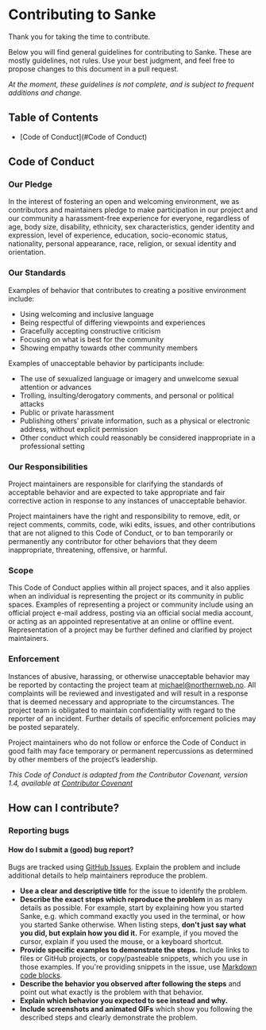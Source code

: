 # Contributing to Sanke
Thank you for taking the time to contribute.

Below you will find general guidelines for contributing to Sanke. These are mostly guidelines, not rules. Use your best judgment, and feel free to propose changes to this document in a pull request.

*At the moment, these guidelines is not complete, and is subject to frequent additions and change.*

## Table of Contents

- [Code of Conduct](#Code of Conduct)

## Code of Conduct
### Our Pledge
In the interest of fostering an open and welcoming environment, we as contributors and maintainers pledge to make participation in our project and our community a harassment-free experience for everyone, regardless of age, body size, disability, ethnicity, sex characteristics, gender identity and expression, level of experience, education, socio-economic status, nationality, personal appearance, race, religion, or sexual identity and orientation.

### Our Standards
Examples of behavior that contributes to creating a positive environment include:

- Using welcoming and inclusive language
- Being respectful of differing viewpoints and experiences
- Gracefully accepting constructive criticism
- Focusing on what is best for the community
- Showing empathy towards other community members

Examples of unacceptable behavior by participants include:

- The use of sexualized language or imagery and unwelcome sexual attention or advances
- Trolling, insulting/derogatory comments, and personal or political attacks
- Public or private harassment
- Publishing others’ private information, such as a physical or electronic address, without explicit permission
- Other conduct which could reasonably be considered inappropriate in a professional setting

### Our Responsibilities
Project maintainers are responsible for clarifying the standards of acceptable behavior and are expected to take appropriate and fair corrective action in response to any instances of unacceptable behavior.

Project maintainers have the right and responsibility to remove, edit, or reject comments, commits, code, wiki edits, issues, and other contributions that are not aligned to this Code of Conduct, or to ban temporarily or permanently any contributor for other behaviors that they deem inappropriate, threatening, offensive, or harmful.

### Scope
This Code of Conduct applies within all project spaces, and it also applies when an individual is representing the project or its community in public spaces. Examples of representing a project or community include using an official project e-mail address, posting via an official social media account, or acting as an appointed representative at an online or offline event. Representation of a project may be further defined and clarified by project maintainers.

### Enforcement
Instances of abusive, harassing, or otherwise unacceptable behavior may be reported by contacting the project team at <michael@northernweb.no>. All complaints will be reviewed and investigated and will result in a response that is deemed necessary and appropriate to the circumstances. The project team is obligated to maintain confidentiality with regard to the reporter of an incident. Further details of specific enforcement policies may be posted separately.

Project maintainers who do not follow or enforce the Code of Conduct in good faith may face temporary or permanent repercussions as determined by other members of the project’s leadership.

*This Code of Conduct is adapted from the Contributor Covenant, version 1.4, available at [Contributor Covenant](https://www.contributor-covenant.org/version/1/4/code-of-conduct.html)*

## How can I contribute?

### Reporting bugs


#### How do I submit a (good) bug report?
Bugs are tracked using [GitHub Issues](https://guides.github.com/features/issues/). Explain the problem and include additional details to help maintainers reproduce the problem.

- **Use a clear and descriptive title** for the issue to identify the problem.
- **Describe the exact steps which reproduce the problem** in as many details as possible. For example, start by explaining how you started Sanke, e.g. which command exactly you used in the terminal, or how you started Sanke otherwise. When listing steps, **don't just say what you did, but explain how you did it.** For example, if you moved the cursor, explain if you used the mouse, or a keyboard shortcut.
- **Provide specific examples to demonstrate the steps.** Include links to files or GitHub projects, or copy/pasteable snippets, which you use in those examples. If you're providing snippets in the issue, use [Markdown code blocks](https://help.github.com/en/github/writing-on-github/getting-started-with-writing-and-formatting-on-github#multiple-lines).
- **Describe the behavior you observed after following the steps** and point out what exactly is the problem with that behavior.
- **Explain which behavior you expected to see instead and why.**
- **Include screenshots and animated GIFs** which show you following the described steps and clearly demonstrate the problem.
